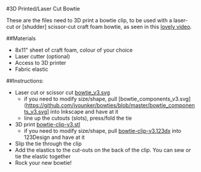 #3D Printed/Laser Cut Bowtie

These are the files need to 3D print a bowtie clip, to be used with a laser-cut or [shudder] scissor-cut craft foam bowtie, as seen in this [lovely video](https://www.instagram.com/p/BK6XqXPjCu3/).

##Materials

* 8x11" sheet of craft foam, colour of your choice
* Laser cutter (optional)
* Access to 3D printer
* Fabric elastic

##Instructions:

* Laser cut or scissor cut [bowtie_v3.svg](https://github.com/jyounker/bowties/blob/master/bowtie_v3.svg)
    * if you need to modify size/shape, pull [bowtie_components_v3.svg](https://github.com/jyounker/bowties/blob/master/bowtie_components_v3.svg] into Inkscape and have at it
    * line up the cutouts (slots), press/fold the tie
* 3D print [bowtie-clip-v3.stl](https://github.com/jyounker/bowties/blob/master/bowtie-clip-v3.stl)
    * if you need to modify size/shape, pull [bowtie-clip-v3.123dx](https://github.com/jyounker/bowties/blob/master/bowtie-clip-v3.123dx) into 123Design and have at it
* Slip the tie through the clip
* Add the elastics to the cut-outs on the back of the clip.  You can sew or tie the elastic together
* Rock your new bowtie!